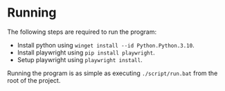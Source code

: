 # Running
The following steps are required to run the program:
- Install python using `winget install --id Python.Python.3.10`.
- Install playwright using `pip install playwright`.
- Setup playwright using `playwright install`.

Running the program is as simple as executing `./script/run.bat` from the root of the project.
